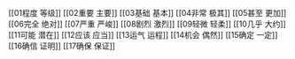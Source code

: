 [[01程度 等级]]
[[02重要 主要]]
[[03基础 基本]]
[[04非常 极其]]
[[05甚至 更加]]
[[06完全 绝对]]
[[07严重 严峻]]
[[08剧烈 激烈]]
[[09轻微 轻柔]]
[[10几乎 大约]]
[[11可能 潜在]]
[[12应该 应当]]
[[13运气 运程]]
[[14机会 偶然]]
[[15确定 一定]]
[[16确信 证明]]
[[17确保 保证]]


